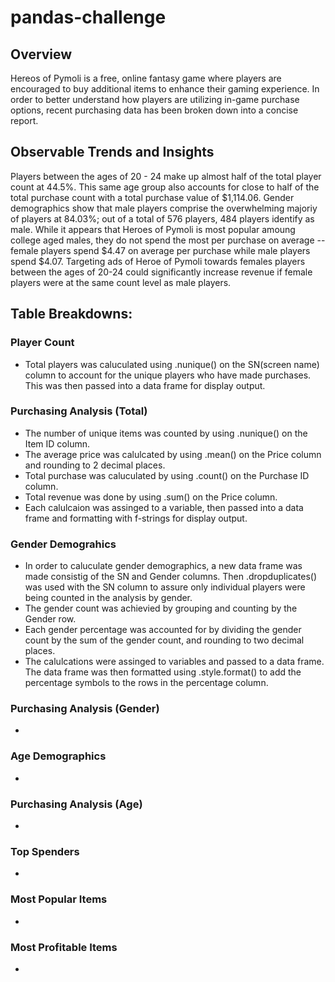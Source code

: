 # pandas-challenge

## Overview
Hereos of Pymoli is a free, online fantasy game where players are encouraged to buy additional items to enhance their gaming experience. In order to better understand how players are utilizing in-game purchase options, recent purchasing data has been broken down into a concise report.

## Observable Trends and Insights
Players between the ages of 20 - 24 make up almost half of the total player count at 44.5%. This same age group also accounts for close to half of the total purchase count with a total purchase value of $1,114.06. Gender demographics show that male players comprise the overwhelming majoriy of players at 84.03%; out of a total of 576 players, 484 players identify as male. While it appears that Heroes of Pymoli is most popular amoung college aged males, they do not spend the most per purchase on average -- female players spend $4.47 on average per purchase while male players spend $4.07. Targeting ads of Heroe of Pymoli towards females players between the ages of 20-24 could significantly increase revenue if female players were at the same count level as male players. 

## Table Breakdowns:
### Player Count
- Total players was caluculated using .nunique() on the SN(screen name) column to account for the unique players who have made purchases. This was then passed into a data frame for display output. 

### Purchasing Analysis (Total)
- The number of unique items was counted by using .nunique() on the Item ID column.
- The average price was calulcated by using .mean() on the Price column and rounding to 2 decimal places. 
- Total purchase was caluculated by using .count() on the Purchase ID column.
- Total revenue was done by using .sum() on the Price column. 
- Each calulcaion was assinged to a variable, then passed into a data frame and formatting with f-strings for display output. 

### Gender Demograhics
- In order to caluculate gender demographics, a new data frame was made consistig of the SN and Gender columns. Then .dropduplicates() was used with the SN column to assure only individual players were being counted in the analysis by gender. 
- The gender count was achievied by grouping and counting by the Gender row. 
- Each gender percentage was accounted for by dividing the gender count by the sum of the gender count, and rounding to two decimal places. 
- The calulcations were assinged to variables and passed to a data frame. The data frame was then formatted using .style.format() to add the percentage symbols to the rows in the percentage column. 

### Purchasing Analysis (Gender)
-

### Age Demographics
- 

### Purchasing Analysis (Age)
- 

### Top Spenders
- 

### Most Popular Items 
- 

### Most Profitable Items 
-
